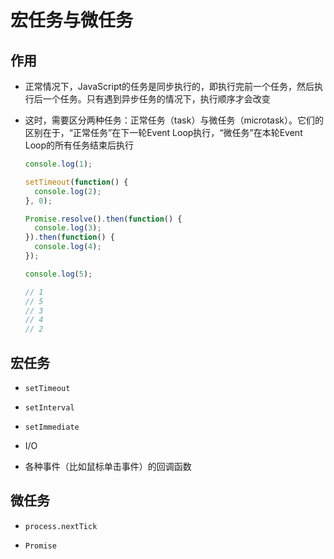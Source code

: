 # 宏任务与微任务

## 作用

+ 正常情况下，JavaScript的任务是同步执行的，即执行完前一个任务，然后执行后一个任务。只有遇到异步任务的情况下，执行顺序才会改变

+ 这时，需要区分两种任务：正常任务（task）与微任务（microtask）。它们的区别在于，“正常任务”在下一轮Event Loop执行，“微任务”在本轮Event Loop的所有任务结束后执行

    ```js
    console.log(1);

    setTimeout(function() {
      console.log(2);
    }, 0);

    Promise.resolve().then(function() {
      console.log(3);
    }).then(function() {
      console.log(4);
    });

    console.log(5);

    // 1
    // 5
    // 3
    // 4
    // 2
    ```

## 宏任务

+ `setTimeout`

+ `setInterval`

+ `setImmediate`

+ I/O

+ 各种事件（比如鼠标单击事件）的回调函数

## 微任务

+ `process.nextTick`

+ `Promise`

